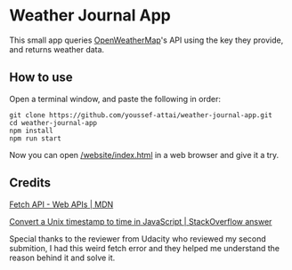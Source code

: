 # Weather Journal App

This small app queries [OpenWeatherMap](https://openweathermap.org/)'s API using the key they provide, and returns weather data.

## How to use

Open a terminal window, and paste the following in order:

```
git clone https://github.com/youssef-attai/weather-journal-app.git
cd weather-journal-app
npm install
npm run start
```

Now you can open [/website/index.html](/website/index.html) in a web browser and give it a try.

## Credits
[Fetch API - Web APIs | MDN](https://developer.mozilla.org/en-US/docs/Web/API/Fetch_API)

[Convert a Unix timestamp to time in JavaScript | StackOverflow answer](https://stackoverflow.com/a/50255425)

Special thanks to the reviewer from Udacity who reviewed my second submition, I had this weird fetch error and they helped me understand the reason behind it and solve it.
